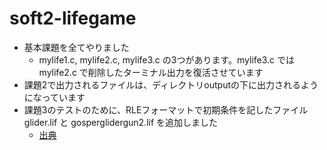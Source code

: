 # soft2-lifegame
- 基本課題を全てやりました
    - mylife1.c, mylife2.c, mylife3.c の3つがあります。mylife3.c では mylife2.c で削除したターミナル出力を復活させています
- 課題2で出力されるファイルは、ディレクトリoutputの下に出力されるようになっています
- 課題3のテストのために、RLEフォーマットで初期条件を記したファイル glider.lif と gosperglidergun2.lif を追加しました
    - [出典](https://www.conwaylife.com/wiki/Run_Length_Encoded)
